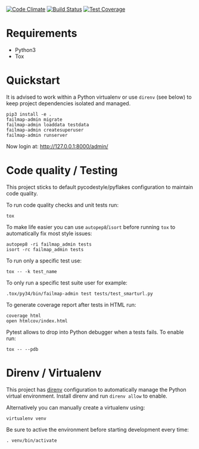 [![Code Climate](https://codeclimate.com/github/failmap/admin/badges/gpa.svg)](https://codeclimate.com/github/failmap/admin) [![Build Status](https://travis-ci.org/failmap/admin.svg?branch=master)](https://travis-ci.org/failmap/admin) [![Test Coverage](https://codeclimate.com/github/failmap/admin/badges/coverage.svg)](https://codeclimate.com/github/failmap/admin/coverage)

# Requirements

- Python3
- Tox

# Quickstart

It is advised to work within a Python virtualenv or use `direnv` (see below) to keep project dependencies isolated and managed.

    pip3 install -e .
    failmap-admin migrate
    failmap-admin loaddata testdata
    failmap-admin createsuperuser
    failmap-admin runserver

Now login at: http://127.0.0.1:8000/admin/

# Code quality / Testing

This project sticks to default pycodestyle/pyflakes configuration to maintain code quality.

To run code quality checks and unit tests run:

    tox

To make life easier you can use `autopep8`/`isort` before running `tox` to automatically fix most style issues:

    autopep8 -ri failmap_admin tests
    isort -rc failmap_admin tests

To run only a specific test use:

    tox -- -k test_name

To only run a specific test suite user for example:

    .tox/py34/bin/failmap-admin test tests/test_smarturl.py

To generate coverage report after tests in HTML run:

    coverage html
    open htmlcov/index.html

Pytest allows to drop into Python debugger when a tests fails. To enable run:

    tox -- --pdb

# Direnv / Virtualenv

This project has [direnv](https://direnv.net/) configuration to automatically manage the Python virtual environment. Install direnv and run `direnv allow` to enable.

Alternatively you can manually create a virtualenv using:

    virtualenv venv

Be sure to active the environment before starting development every time:

    . venv/bin/activate

